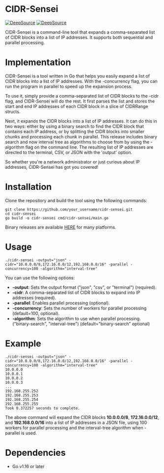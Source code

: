 # CIDR-Sensei
[![DeepSource](https://app.deepsource.com/gh/ozfive/CIDR-Sensei.svg/?label=active+issues&show_trend=true&token=_FFNSjcgffdEw4DWcLU42oRJ)](https://app.deepsource.com/gh/ozfive/CIDR-Sensei/) [![DeepSource](https://app.deepsource.com/gh/ozfive/CIDR-Sensei.svg/?label=resolved+issues&show_trend=true&token=_FFNSjcgffdEw4DWcLU42oRJ)](https://app.deepsource.com/gh/ozfive/CIDR-Sensei/)

CIDR-Sensei is a command-line tool that expands a comma-separated list of CIDR blocks into a list of IP addresses. It supports both sequential and parallel processing.
# Implementation

CIDR-Sensei is a tool written in Go that helps you easily expand a list of CIDR blocks into a list of IP addresses. With the -concurrency flag, you can run the program in parallel to speed up the expansion process.

To use it, simply provide a comma-separated list of CIDR blocks to the -cidr flag, and CIDR-Sensei will do the rest. It first parses the list and stores the start and end IP addresses of each CIDR block in a slice of CIDRRange structs.

Next, it expands the CIDR blocks into a list of IP addresses. It can do this in two ways: either by using a binary search to find the CIDR block that contains each IP address, or by splitting the CIDR blocks into smaller chunks and processing each chunk in parallel. This release includes binary search and now interval tree as algorithms to choose from by using the -algorithm flag on the command line. The resulting list of IP addresses are directed to the terminal, CSV, or JSON with the 'output' option.

So whether you're a network administrator or just curious about IP addresses, CIDR-Sensei has got you covered!

# Installation

Clone the repository and build the tool using the following commands:

```console
git clone https://github.com/your_username/cidr-sensei.git
cd cidr-sensei
go build -o cidr-sensei cmd/cidr-sensei/main.go
```
Binary releases are available [HERE](https://github.com/ozfive/CIDR-Sensei/tags) for many platforms.

# Usage

```shell
./cidr-sensei -output="json" -cidr="10.0.0.0/8,172.16.0.0/12,192.168.0.0/16" -parallel -concurrency=100 -algorithm="interval-tree"

```
You can use the following options:
*    **-output**: Sets the output format ("json", "csv", or "terminal") (required).
*    **-cidr**: A comma-separated list of CIDR blocks to expand into IP addresses (required).
*    **-parallel**: Enables parallel processing (optional).
*    **-concurrency**: Sets the number of workers for parallel processing (default=100, optional).
*    **-algorithm**: Sets the algorithm to use when parallel processing. ("binary-search", "interval-tree") (default="binary-search" optional)

# Example
```console
./cidr-sensei -output="json" -cidr="10.0.0.0/8,172.16.0.0/12,192.168.0.0/16" -parallel -concurrency=100 -algorithm="interval-tree"
10.0.0.0
10.0.0.1
10.0.0.2
10.0.0.3
...
192.168.255.252
192.168.255.253
192.168.255.254
192.168.255.255
Took 0.372257 seconds to complete.
```

The above command will expand the CIDR blocks **10.0.0.0/8**, **172.16.0.0/12**, and **192.168.0.0/16** into a list of IP addresses in a JSON file, using 100 workers for parallel processing and the interval-tree algorithm when -parallel is used.

# Dependencies

*   Go v1.16 or later
